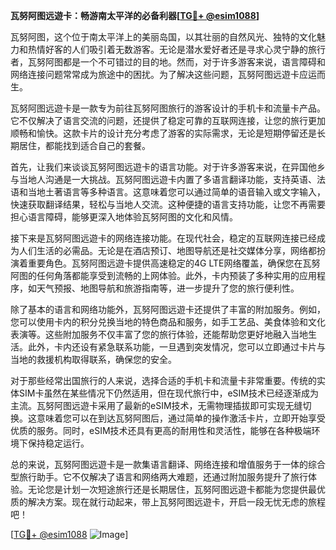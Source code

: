 **瓦努阿图远遊卡：畅游南太平洋的必备利器[[TG💪+ @esim1088](https://t.me/s/esim1088)]**

瓦努阿图，这个位于南太平洋上的美丽岛国，以其壮丽的自然风光、独特的文化魅力和热情好客的人们吸引着无数游客。无论是潜水爱好者还是寻求心灵宁静的旅行者，瓦努阿图都是一个不可错过的目的地。然而，对于许多游客来说，语言障碍和网络连接问题常常成为旅途中的困扰。为了解决这些问题，瓦努阿图远遊卡应运而生。

瓦努阿图远遊卡是一款专为前往瓦努阿图旅行的游客设计的手机卡和流量卡产品。它不仅解决了语言交流的问题，还提供了稳定可靠的互联网连接，让您的旅行更加顺畅和愉快。这款卡片的设计充分考虑了游客的实际需求，无论是短期停留还是长期居住，都能找到适合自己的套餐。

首先，让我们来谈谈瓦努阿图远遊卡的语言功能。对于许多游客来说，在异国他乡与当地人沟通是一大挑战。瓦努阿图远遊卡内置了多语言翻译功能，支持英语、法语和当地土著语言等多种语言。这意味着您可以通过简单的语音输入或文字输入，快速获取翻译结果，轻松与当地人交流。这种便捷的语言支持功能，让您不再需要担心语言障碍，能够更深入地体验瓦努阿图的文化和风情。

接下来是瓦努阿图远遊卡的网络连接功能。在现代社会，稳定的互联网连接已经成为人们生活的必需品。无论是在酒店预订、地图导航还是社交媒体分享，网络都扮演着重要角色。瓦努阿图远遊卡提供高速稳定的4G LTE网络覆盖，确保您在瓦努阿图的任何角落都能享受到流畅的上网体验。此外，卡内预装了多种实用的应用程序，如天气预报、地图导航和旅游指南等，进一步提升了您的旅行便利性。

除了基本的语言和网络功能外，瓦努阿图远遊卡还提供了丰富的附加服务。例如，您可以使用卡内的积分兑换当地的特色商品和服务，如手工艺品、美食体验和文化表演等。这些附加服务不仅丰富了您的旅行体验，还能帮助您更好地融入当地生活。此外，卡内还设有紧急联系功能，一旦遇到突发情况，您可以立即通过卡片与当地的救援机构取得联系，确保您的安全。

对于那些经常出国旅行的人来说，选择合适的手机卡和流量卡非常重要。传统的实体SIM卡虽然在某些情况下仍然适用，但在现代旅行中，eSIM技术已经逐渐成为主流。瓦努阿图远遊卡采用了最新的eSIM技术，无需物理插拔即可实现无缝切换。这意味着您可以在到达瓦努阿图后，通过简单的操作激活卡片，立即开始享受优质的服务。同时，eSIM技术还具有更高的耐用性和灵活性，能够在各种极端环境下保持稳定运行。

总的来说，瓦努阿图远遊卡是一款集语言翻译、网络连接和增值服务于一体的综合型旅行助手。它不仅解决了语言和网络两大难题，还通过附加服务提升了旅行体验。无论您是计划一次短途旅行还是长期居住，瓦努阿图远遊卡都能为您提供最优质的解决方案。现在就行动起来，带上瓦努阿图远遊卡，开启一段无忧无虑的旅程吧！

[[TG💪+ @esim1088](https://t.me/s/esim1088) ![Image](https://i.postimg.cc/4NQfJmqS/Snipaste-2025-05-13-00-14-12.png)]